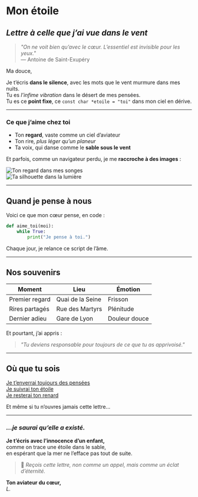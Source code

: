 # Mon étoile

## *Lettre à celle que j’ai vue dans le vent*

> _"On ne voit bien qu’avec le cœur. L’essentiel est invisible pour les yeux."_  
> — Antoine de Saint-Exupéry

Ma douce,

Je t’écris **dans le silence**, avec les mots que le vent murmure dans mes nuits.  
Tu es _l’infime vibration_ dans le désert de mes pensées.  
Tu es ce **point fixe**, ce `const char *etoile = "toi"` dans mon ciel en dérive.

---

### Ce que j’aime chez toi

- Ton **regard**, vaste comme un ciel d’aviateur  
- Ton rire, _plus léger qu’un planeur_  
- Ta voix, qui danse comme le **sable sous le vent**

Et parfois, comme un navigateur perdu, je me **raccroche à des images** :

![Ton regard dans mes songes](https://picsum.photos/600/300)  
![Ta silhouette dans la lumière](https://picsum.photos/400/150)

---

## Quand je pense à nous

Voici ce que mon cœur pense, en code :

```python
def aime_toi(moi):
    while True:
        print("Je pense à toi.")
```

Chaque jour, je relance ce script de l’âme.

---

## Nos souvenirs

| Moment            | Lieu             | Émotion        |
|------------------|------------------|----------------|
| Premier regard   | Quai de la Seine | Frisson        |
| Rires partagés   | Rue des Martyrs  | Plénitude      |
| Dernier adieu    | Gare de Lyon     | Douleur douce  |

Et pourtant, j’ai appris :

> _"Tu deviens responsable pour toujours de ce que tu as apprivoisé."_

---

## Où que tu sois

[Je t’enverrai toujours des pensées](https://exemple.com/penser-a-toi)  
[Je suivrai ton étoile](https://exemple.com/etoile-perdue)  
[Je resterai ton renard](https://exemple.com/renard-lien)

Et même si tu n’ouvres jamais cette lettre...

---

### _...je saurai qu’elle a existé._

**Je t’écris avec l’innocence d’un enfant,**  
comme on trace une étoile dans le sable,  
en espérant que la mer ne l’efface pas tout de suite.

> 💌 *Reçois cette lettre, non comme un appel, mais comme un éclat d’éternité.*

**Ton aviateur du cœur,**  
_L._